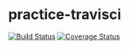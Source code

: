 # practice-travisci
[![Build Status](https://travis-ci.org/andela-aolaniran/practice-travisci.svg?branch=develop)](https://travis-ci.org/andela-aolaniran/practice-travisci)
[![Coverage Status](https://coveralls.io/repos/github/andela-aolaniran/practice-travisci/badge.svg?branch=master)](https://coveralls.io/github/andela-aolaniran/practice-travisci?branch=master)
